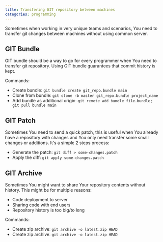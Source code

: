 ```yaml
---
title: Transfering GIT repository between machines
categories: programming
---
```


Sometimes when working in very unique teams and scenarios, You need to transfer git changes between machines without using common server.

## GIT Bundle

GIT bundle should be a way to go for every programmer when You need to transfer git repository. Using GIT bundle guarantees that commit history is kept.
 
Commands:
 * Create bundle: `git bundle create git_repo.bundle main`
 * Clone from bundle: `git clone -b master git_repo.bundle project_name`
 * Add bundle as additional origin: `git remote add bundle file.bundle; git pull bundle main`

## GIT Patch
Sometimes You need to send a quick patch, this is useful when You already have a repository with changes and You only need transfer some small changes or additions. It's a simple 2 steps process:
 * Generate the patch: `git diff > some-changes.patch`
 * Apply the diff: `git apply some-changes.patch`

## GIT Archive

Sometimes You might want to share Your repository contents without history. This might be for multiple reasons: 
 * Code deployment to server
 * Sharing code with end users
 * Repository history is too big/to long

Commands:
 * Create zip archive: `git archive -o latest.zip HEAD`
 * Create zip archive: `git archive -o latest.zip HEAD`


 